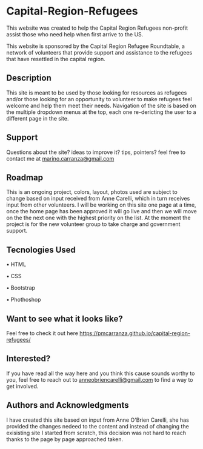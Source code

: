 # **Capital-Region-Refugees**
This website was created to help the Capital Region Refugees non-profit assist those who need help when first arrive to the US.

This website is sponsored by the Capital Region Refugee Roundtable, a network of volunteers that provide support and assistance to the refugees that have resettled in the capital region.

## **Description**
This site is meant to be used by those looking for resources as refugees and/or those looking for an opportunity to volunteer to make refugees feel welcome and help them meet their needs.
Navigation of the site is based on the multiple dropdown menus at the top, each one re-dericting the user to a different page in the site.

## **Support**
Questions about the site? ideas to improve it? tips, pointers? feel free to contact me at marino.carranza@gmail.com

## **Roadmap**
This is an ongoing project, colors, layout, photos used are subject to change based on input received from Anne Carelli, which in turn receives input from other volunteers.
I will be working on this site one page at a time, once the home page has been approved it will go live and then we will move on the the next one with the highest priority on the list.
At the moment the project is for the new volunteer group to take charge and government support. 

## **Tecnologies Used**

•  HTML

•  CSS

•  Bootstrap

•  Phothoshop

## **Want to see what it looks like?**
Feel free to check it out here https://pmcarranza.github.io/capital-region-refugees/

## **Interested?**
If you have read all the way here  and you think this cause sounds worthy to you, feel free to reach out to anneobriencarelli@gmail.com to find a way to get involved.

## **Authors and Acknowledgments**
I have created this site based on input from Anne O'Brien Carelli, she  has provided the changes nedeed to the content and instead of changing the exisisting site I started from scratch, this decision was not hard to reach thanks to the page by page approached taken.
